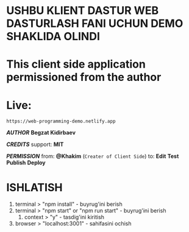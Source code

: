 # USHBU KLIENT DASTUR WEB DASTURLASH FANI UCHUN DEMO SHAKLIDA OLINDI
# This client side application permissioned from the author

# Live:
	https://web-programming-demo.netlify.app

***AUTHOR***
    __Begzat Kidirbaev__

***CREDITS***
    support: __MIT__

***PERMISSION***
    from: __@Khakim__ (``Creater of Client Side``)
        to:
            __Edit__
            __Test__
            __Publish__
            __Deploy__

# ISHLATISH

1. terminal > "npm install" - buyrug'ini berish
2. terminal > "npm start" or "npm run start" - buyrug'ini berish
    1. context > "y" - tasdig'ini kiritish
3. browser  > "localhost:3001" - sahifasini ochish

